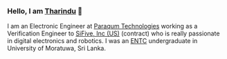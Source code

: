 ### Hello, I am [Tharindu](https://www.linkedin.com/in/tharindu-samarakoon-993b7416b/) 👋

I am an Electronic Engineer at [Paraqum Technologies]([https://www.paraqum.com/index.html](https://designservices.paraqum.com/)) working as a Verification Engineer to [SiFive, Inc (US)](https://www.sifive.com/) (contract) who is really passionate in digital electronics and robotics. I was an [ENTC](https://ent.uom.lk/) undergraduate in University of Moratuwa, Sri Lanka.

<!--
**tharinduSamare/tharinduSamare** is a ✨ _special_ ✨ repository because its `README.md` (this file) appears on your GitHub profile.

Here are some ideas to get you started:

- 🔭 I’m currently working on ...
- 🌱 I’m currently learning ...
- 👯 I’m looking to collaborate on ...
- 🤔 I’m looking for help with ...
- 💬 Ask me about ...
- 📫 How to reach me: ...
- 😄 Pronouns: ...
- ⚡ Fun fact: ...
-->
